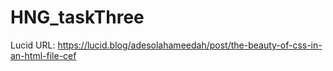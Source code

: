 # HNG_taskThree
Lucid URL: https://lucid.blog/adesolahameedah/post/the-beauty-of-css-in-an-html-file-cef
